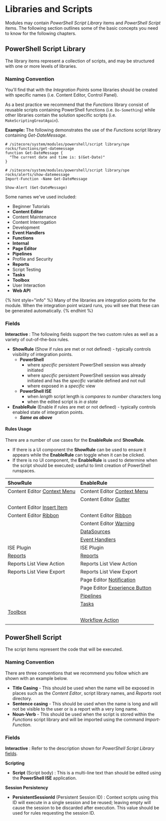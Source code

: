 # Libraries and Scripts

Modules may contain _PowerShell Script Library_ items and _PowerShell Script_ items. The following section outlines some of the basic concepts you need to know for the following chapters.

## PowerShell Script Library

The library items represent a collection of scripts, and may be structured with one or more levels of libraries.

### Naming Convention

You'll find that with the _Integration Points_ some libraries should be created with specific names \(i.e. Content Editor, Control Panel\).

As a best practice we recommend that the _Functions_ library consist of reusable scripts containing PowerShell functions \(i.e. `Do-Something`\) while other libraries contain the solution specific scripts \(i.e. `MakeScriptingGreatAgain`\).

**Example:** The following demonstrates the use of the _Functions_ script library containing _Get-DateMessage_.

```text
# /sitecore/system/modules/powershell/script library/spe rocks/functions/get-datemessage
function Get-DateMessage {
  "The current date and time is: $(Get-Date)"
}
```

```text
# /sitecore/system/modules/powershell/script library/spe rocks/alerts/show-datemessage
Import-Function -Name Get-DateMessage

Show-Alert (Get-DateMessage)
```

Some names we've used included:

* Beginner Tutorials
* **Content Editor**
* Content Maintenance
* Content Interrogation
* Development
* **Event Handlers**
* **Functions**
* **Internal**
* **Page Editor**
* **Pipelines**
* Profile and Security
* **Reports**
* Script Testing
* **Tasks**
* **Toolbox**
* User Interaction
* **Web API**

{% hint style="info" %}
Many of the libraries are integration points for the module. When the integration point wizard runs, you will see that these can be generated automatically.
{% endhint %}

### Fields

**Interactive** : The following fields support the two custom rules as well as a variety of out-of-the-box rules.

* **ShowRule** \(Show if rules are met or not defined\) - typically controls visibility of integration points.
  * **PowerShell**
    * where _specific_ persistent PowerShell session was already initiated
    * where _specific_ persistent PowerShell session was already initiated and has the _specific_ variable defined and not null
    * where exposed in a _specific_ view
  * **PowerShell ISE**
    * when _length_ script length is _compares to_ _number_ characters long
    * when the edited script is _in a state_
* **EnableRule** \(Enable if rules are met or not defined\) - typically controls enabled state of integration points.
  * _**Same as above**_ 

#### Rules Usage

There are a number of use cases for the **EnableRule** and **ShowRule**. 

* If there is a UI component the **ShowRule** can be used to ensure it appears while the **EnableRule** can toggle when it can be clicked.
* If there is no UI component, the **EnableRule** is used to determine when the script should be executed; useful to limit creation of PowerShell runspaces.

| ShowRule | EnableRule |
| :--- | :--- |
| Content Editor [Context Menu](integration-points/content-editor.md#context-menu) | Content Editor [Context Menu](integration-points/content-editor.md#context-menu) |
|  | Content Editor [Gutter](integration-points/content-editor.md#gutter) |
| Content Editor [Insert Item](integration-points/content-editor.md#insert-item) |  |
| Content Editor [Ribbon](integration-points/content-editor.md#ribbon) | Content Editor [Ribbon](integration-points/content-editor.md#ribbon) |
|  | Content Editor [Warning](integration-points/content-editor.md#warning) |
|  | [DataSources](integration-points/data-sources.md) |
|  | [Event Handlers](integration-points/event-handlers.md) |
| ISE Plugin | ISE Plugin |
| [Reports](integration-points/reports/) | [Reports](integration-points/reports/) |
| Reports List View Action | Reports List View Action |
| Reports List View Export | Reports List View Export |
|  | Page Editor [Notification](integration-points/page-editor.md#notification) |
|  | Page Editor [Experience Button](integration-points/page-editor.md#experience-button) |
|  | [Pipelines](integration-points/pipelines.md) |
|  | [Tasks](integration-points/tasks/) |
| [Toolbox](integration-points/toolbox.md) |  |
|  | [Workflow Action](integration-points/workflows.md) |

## PowerShell Script

The script items represent the code that will be executed.

### Naming Convention

There are three conventions that we recommend you follow which are shown with an example below.

* **Title Casing** - This should be used when the name will be exposed in places such as the _Content Editor_, script library names, and _Reports_ root directory.
* **Sentence casing** - This should be used when the name is long and will not be visible to the user or is a report with a very long name.
* **Noun-Verb** - This should be used when the script is stored within the _Functions_ script library and will be imported using the command _Import-Function_.

### Fields

**Interactive** : Refer to the description shown for _PowerShell Script Library_ [fields](libraries-and-scripts.md#fields).

**Scripting**

* **Script** \(Script body\) : This is a multi-line text than should be edited using the **PowerShell ISE** application. 

**Session Persistency**

* **PersistentSessionId** \(Persistent Session ID\) : Context scripts using this ID will execute in a single session and be reused; leaving empty will cause the session to be discarded after execution. This value should be used for rules requesting the session ID.

